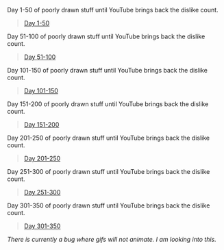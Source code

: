 Day 1-50 of poorly drawn stuff until YouTube brings back the dislike count.
> [Day 1-50](./50)

Day 51-100 of poorly drawn stuff until YouTube brings back the dislike count.
> [Day 51-100](./100)

Day 101-150 of poorly drawn stuff until YouTube brings back the dislike count.
> [Day 101-150](./150)

Day 151-200 of poorly drawn stuff until YouTube brings back the dislike count.
> [Day 151-200](./200)

Day 201-250 of poorly drawn stuff until YouTube brings back the dislike count.
> [Day 201-250](./250)

Day 251-300 of poorly drawn stuff until YouTube brings back the dislike count.
> [Day 251-300](./300)

Day 301-350 of poorly drawn stuff until YouTube brings back the dislike count.
> [Day 301-350](./350)

<i>There is currently a bug where gifs will not animate. I am looking into this.</i>

